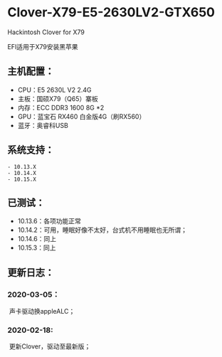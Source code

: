 # Clover-X79-E5-2630LV2-GTX650
Hackintosh Clover for X79

EFI适用于X79安装黑苹果

## 主机配置：

- CPU：E5 2630L V2 2.4G
- 主板：国硕X79（Q65）寨板
- 内存：ECC DDR3 1600 8G *2 
- GPU：蓝宝石 RX460 白金版4G（刷RX560）
- 蓝牙：奥睿科USB

## 系统支持：

	- 10.13.X
	- 10.14.X
	- 10.15.X

## 已测试：

- 10.13.6：各项功能正常
- 10.14.2：可用，睡眠好像不太好，台式机不用睡眠也无所谓；
- 10.14.6：同上
- 10.15.3：同上

## 更新日志：

### 2020-03-05：

​	声卡驱动换appleALC；

### 2020-02-18:

​	更新Clover，驱动至最新版；
